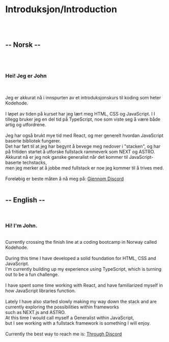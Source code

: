<h1>Introduksjon/Introduction</h1>
<br>
<br>
<h2>-- Norsk --</h2> 
<br>
<br>
<h3>Hei! Jeg er John</h3> <br>
<br>
  Jeg er akkurat nå i innspurten av et introduksjonskurs til koding som heter Kodehode. <br>
<br>
  I løpet av tiden på kurset har jeg lært meg HTML, CSS og JavaScript. I I tillegg bruker jeg en del tid på TypeScript, noe som viste seg å være både artig og utfordrene. <br>
<br>
  Jeg har også brukt mye tid med React, og mer generelt hvordan JavaScript baserte bibliotek fungerer. <br>
Det har ført til at jeg har begynt å bevege meg nedover i "stacken", og har på fritiden startet å utforske fullstack rammeverk som NEXT og ASTRO. <br>
  Akkurat nå er jeg nok ganske generalist når det kommer til JavaScript-baserte techstacks, <br>
men jeg merker at å jobbe med fullstack er noe jeg kommer til å trives med. <br>
<br>
Foreløbig er beste måten å nå meg på: <a href="https://discordapp.com/users/johnb08"> Gjennom Discord <a/>
<br>
<br>
<h2>-- English --</h2> 
<br>
<h3>Hi! I'm John.</h3>  <br>
  Currently crossing the finish line at a coding bootcamp in Norway called Kodehode.<br>
<br>
  During this time I have developed a solid foundation for HTML, CSS and JavaScript. <br>
I'm currently building up my experience using TypeScript, which is turning out to be a fun challenge. <br>
<br>
  I have spent some time working with React, and have familiarized myself in how JavaScript libraries function. <br>
<br>
  Lately I have also started slowly making my way down the stack and are currently exploring the possibilities within frameworks <br>
such as NEXT.js and ASTRO. <br>
  At this time I would call myself a Generalist within JavaScript,<br>
but I see working with a fullstack framework is something I will enjoy. <br>
<br>
Currently the best way to reach me is: <a href="https://discordapp.com/users/johnb08"> Through Discord <a/>

<!---
JohnB08/JohnB08 is a ✨ special ✨ repository because its `README.md` (this file) appears on your GitHub profile.
You can click the Preview link to take a look at your changes.
--->
